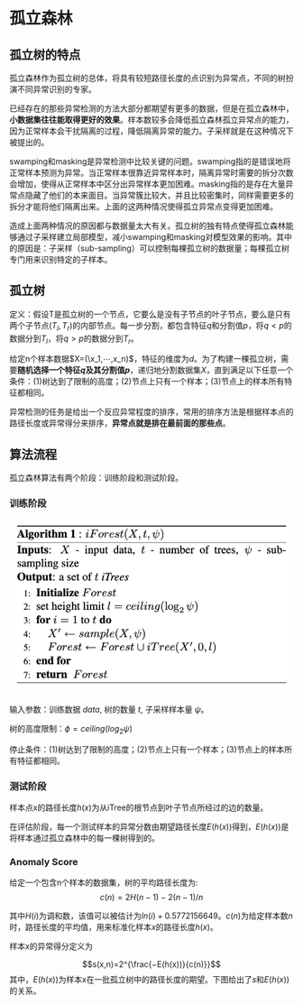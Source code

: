# 孤立森林


## 孤立树的特点
孤立森林作为孤立树的总体，将具有较短路径长度的点识别为异常点，不同的树扮演不同异常识别的专家。

已经存在的那些异常检测的方法大部分都期望有更多的数据，但是在孤立森林中，**小数据集往往能取得更好的效果**。样本数较多会降低孤立森林孤立异常点的能力，因为正常样本会干扰隔离的过程，降低隔离异常的能力。子采样就是在这种情况下被提出的。

swamping和masking是异常检测中比较关键的问题。swamping指的是错误地将正常样本预测为异常。当正常样本很靠近异常样本时，隔离异常时需要的拆分次数会增加，使得从正常样本中区分出异常样本更加困难。masking指的是存在大量异常点隐藏了他们的本来面目。当异常簇比较大，并且比较密集时，同样需要更多的拆分才能将他们隔离出来。上面的这两种情况使得孤立异常点变得更加困难。

造成上面两种情况的原因都与数据量太大有关。孤立树的独有特点使得孤立森林能够通过子采样建立局部模型，减小swamping和masking对模型效果的影响。其中的原因是：子采样（sub-sampling）可以控制每棵孤立树的数据量；每棵孤立树专门用来识别特定的子样本。

## 孤立树

定义：假设T是孤立树的一个节点，它要么是没有子节点的叶子节点，要么是只有两个子节点$(T_l,T_r)$的内部节点。每一步分割，都包含特征$q$和分割值$p$，将$q<p$的数据分到$T_l$，将$q > p$的数据分到$T_r$。

给定n个样本数据$X=(\x_1,⋯,x_n)$，特征的维度为$d$。为了构建一棵孤立树，需要**随机选择一个特征$q$及其分割值$p$**，递归地分割数据集$X$，直到满足以下任意一个条件：(1)树达到了限制的高度；(2)节点上只有一个样本；(3)节点上的样本所有特征都相同。

异常检测的任务是给出一个反应异常程度的排序，常用的排序方法是根据样本点的路径长度或异常得分来排序，**异常点就是排在最前面的那些点**。

## 算法流程
孤立森林算法有两个阶段：训练阶段和测试阶段。

### 训练阶段
![](https://github.com/VentureRice/AnomalyDetection/blob/main/iForest/train.png)

输入参数：训练数据 $data$, 树的数量 $t$, 子采样样本量 $\psi$。

树的高度限制：$\phi=ceiling(log_2\psi)$

停止条件：(1)树达到了限制的高度；(2)节点上只有一个样本；(3)节点上的样本所有特征都相同。

### 测试阶段

样本点x的路径长度$h(x)$为从iTree的根节点到叶子节点所经过的边的数量。

在评估阶段，每一个测试样本的异常分数由期望路径长度$E(h(x))$得到，$E(h(x))$是将样本通过孤立森林中的每一棵树得到的。

### Anomaly Score

给定一个包含n个样本的数据集，树的平均路径长度为:
$$c(n)=2H(n−1)−2(n−1)/n$$

其中$H(i)$为调和数，该值可以被估计为$ln(i)+0.5772156649$。$c(n)$为给定样本数$n$时，路径长度的平均值，用来标准化样本$x$的路径长度$h(x)$。

样本x的异常得分定义为

$$s(x,n)=2^{\frac{−E(h(x))}{c(n)}}$$
其中，$E(h(x))$为样本x在一批孤立树中的路径长度的期望。下图给出了$s$和$E(h(x))$的关系。

